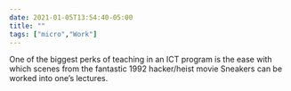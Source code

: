 ```yaml
---
date: 2021-01-05T13:54:40-05:00
title: ""
tags: ["micro","Work"]
---
```

One of the biggest perks of teaching in an ICT program is the ease with which scenes from the fantastic 1992 hacker/heist movie Sneakers can be worked into one’s lectures.
